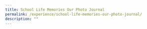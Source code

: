 ```yaml
---
title: School Life Memories Our Photo Journal
permalink: /experience/school-life-memories-our-photo-journal/
description: ""
---
```


